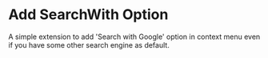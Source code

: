 # Add SearchWith Option
A simple extension to add 'Search with Google' option in context menu even if you have some other search engine as default.

